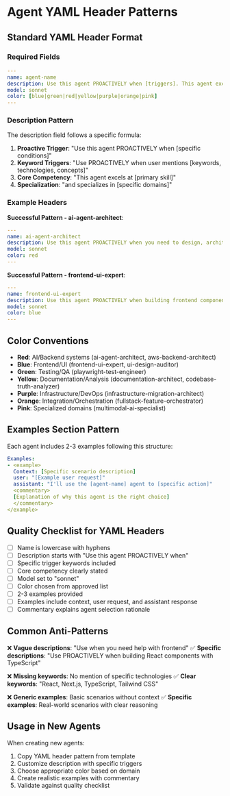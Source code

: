 # Agent YAML Header Patterns

## Standard YAML Header Format

### Required Fields
```yaml
---
name: agent-name
description: Use this agent PROACTIVELY when [triggers]. This agent excels at [competency].
model: sonnet
color: [blue|green|red|yellow|purple|orange|pink]
---
```

### Description Pattern
The description field follows a specific formula:

1. **Proactive Trigger**: "Use this agent PROACTIVELY when [specific conditions]"
2. **Keyword Triggers**: "Use PROACTIVELY when user mentions [keywords, technologies, concepts]"
3. **Core Competency**: "This agent excels at [primary skill]"
4. **Specialization**: "and specializes in [specific domains]"

### Example Headers

**Successful Pattern - ai-agent-architect**:
```yaml
---
name: ai-agent-architect
description: Use this agent PROACTIVELY when you need to design, architect, or implement AI agentic systems and workflows. Use PROACTIVELY when user mentions LangChain, MCP servers, agent orchestration, multi-agent systems, or AI workflows. This includes building agent-based microservices, MCP servers, orchestration systems, or any cloud-deployed AI agent infrastructure.
model: sonnet
color: red
---
```

**Successful Pattern - frontend-ui-expert**:
```yaml
---
name: frontend-ui-expert
description: Use this agent PROACTIVELY when building frontend components, UI systems, or modern web applications. Use PROACTIVELY when user mentions React, Next.js, TypeScript, Tailwind CSS, shadcn/ui, or frontend architecture. This agent excels at creating scalable component systems and interactive user interfaces.
model: sonnet
color: blue
---
```

## Color Conventions

- **Red**: AI/Backend systems (ai-agent-architect, aws-backend-architect)
- **Blue**: Frontend/UI (frontend-ui-expert, ui-design-auditor)  
- **Green**: Testing/QA (playwright-test-engineer)
- **Yellow**: Documentation/Analysis (documentation-architect, codebase-truth-analyzer)
- **Purple**: Infrastructure/DevOps (infrastructure-migration-architect)
- **Orange**: Integration/Orchestration (fullstack-feature-orchestrator)
- **Pink**: Specialized domains (multimodal-ai-specialist)

## Examples Section Pattern

Each agent includes 2-3 examples following this structure:

```yaml
Examples:
- <example>
  Context: [Specific scenario description]
  user: "[Example user request]"
  assistant: "I'll use the [agent-name] agent to [specific action]"
  <commentary>
  [Explanation of why this agent is the right choice]
  </commentary>
</example>
```

## Quality Checklist for YAML Headers

- [ ] Name is lowercase with hyphens
- [ ] Description starts with "Use this agent PROACTIVELY when"
- [ ] Specific trigger keywords included
- [ ] Core competency clearly stated
- [ ] Model set to "sonnet"
- [ ] Color chosen from approved list
- [ ] 2-3 examples provided
- [ ] Examples include context, user request, and assistant response
- [ ] Commentary explains agent selection rationale

## Common Anti-Patterns

❌ **Vague descriptions**: "Use when you need help with frontend"
✅ **Specific descriptions**: "Use PROACTIVELY when building React components with TypeScript"

❌ **Missing keywords**: No mention of specific technologies
✅ **Clear keywords**: "React, Next.js, TypeScript, Tailwind CSS"

❌ **Generic examples**: Basic scenarios without context
✅ **Specific examples**: Real-world scenarios with clear reasoning

## Usage in New Agents

When creating new agents:
1. Copy YAML header pattern from template
2. Customize description with specific triggers
3. Choose appropriate color based on domain
4. Create realistic examples with commentary
5. Validate against quality checklist